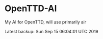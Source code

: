 # OpenTTD-AI
My AI for OpenTTD, will use primarily air

Latest backup: Sun Sep 15 06:04:01 UTC 2019
